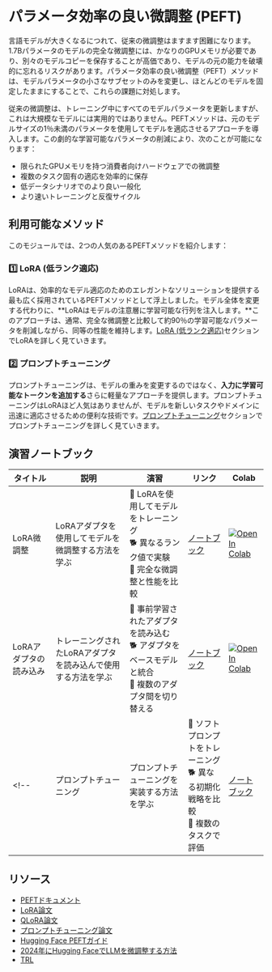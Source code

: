 # パラメータ効率の良い微調整 (PEFT)

言語モデルが大きくなるにつれて、従来の微調整はますます困難になります。1.7Bパラメータのモデルの完全な微調整には、かなりのGPUメモリが必要であり、別々のモデルコピーを保存することが高価であり、モデルの元の能力を破壊的に忘れるリスクがあります。パラメータ効率の良い微調整（PEFT）メソッドは、モデルパラメータの小さなサブセットのみを変更し、ほとんどのモデルを固定したままにすることで、これらの課題に対処します。

従来の微調整は、トレーニング中にすべてのモデルパラメータを更新しますが、これは大規模なモデルには実用的ではありません。PEFTメソッドは、元のモデルサイズの1％未満のパラメータを使用してモデルを適応させるアプローチを導入します。この劇的な学習可能なパラメータの削減により、次のことが可能になります：

- 限られたGPUメモリを持つ消費者向けハードウェアでの微調整
- 複数のタスク固有の適応を効率的に保存
- 低データシナリオでのより良い一般化
- より速いトレーニングと反復サイクル

## 利用可能なメソッド

このモジュールでは、2つの人気のあるPEFTメソッドを紹介します：

### 1️⃣ LoRA (低ランク適応)

LoRAは、効率的なモデル適応のためのエレガントなソリューションを提供する最も広く採用されているPEFTメソッドとして浮上しました。モデル全体を変更する代わりに、**LoRAはモデルの注意層に学習可能な行列を注入します。**このアプローチは、通常、完全な微調整と比較して約90％の学習可能なパラメータを削減しながら、同等の性能を維持します。[LoRA (低ランク適応)](./lora_adapters.md)セクションでLoRAを詳しく見ていきます。

### 2️⃣ プロンプトチューニング

プロンプトチューニングは、モデルの重みを変更するのではなく、**入力に学習可能なトークンを追加する**さらに軽量なアプローチを提供します。プロンプトチューニングはLoRAほど人気はありませんが、モデルを新しいタスクやドメインに迅速に適応させるための便利な技術です。[プロンプトチューニング](./prompt_tuning.md)セクションでプロンプトチューニングを詳しく見ていきます。

## 演習ノートブック

| タイトル | 説明 | 演習 | リンク | Colab |
|-------|-------------|----------|------|-------|
| LoRA微調整 | LoRAアダプタを使用してモデルを微調整する方法を学ぶ | 🐢 LoRAを使用してモデルをトレーニング<br>🐕 異なるランク値で実験<br>🦁 完全な微調整と性能を比較 | [ノートブック](./notebooks/finetune_sft_peft.ipynb) | <a target="_blank" href="https://colab.research.google.com/github/kshivendu/smol-course/blob/main/3_parameter_efficient_finetuning/notebooks/finetune_sft_peft.ipynb"><img src="https://colab.research.google.com/assets/colab-badge.svg" alt="Open In Colab"/></a> |
| LoRAアダプタの読み込み | トレーニングされたLoRAアダプタを読み込んで使用する方法を学ぶ | 🐢 事前学習されたアダプタを読み込む<br>🐕 アダプタをベースモデルと統合<br>🦁 複数のアダプタ間を切り替える | [ノートブック](./notebooks/load_lora_adapter.ipynb) | <a target="_blank" href="https://colab.research.google.com/github/kshivendu/smol-course/blob/main/3_parameter_efficient_finetuning/notebooks/load_lora_adapter.ipynb"><img src="https://colab.research.google.com/assets/colab-badge.svg" alt="Open In Colab"/></a> |
<!-- | プロンプトチューニング | プロンプトチューニングを実装する方法を学ぶ | 🐢 ソフトプロンプトをトレーニング<br>🐕 異なる初期化戦略を比較<br>🦁 複数のタスクで評価 | [ノートブック](./notebooks/prompt_tuning_example.ipynb) | <a target="_blank" href="https://colab.research.google.com/github/kshivendu/smol-course/blob/main/3_parameter_efficient_finetuning/notebooks/prompt_tuning_example.ipynb"><img src="https://colab.research.google.com/assets/colab-badge.svg" alt="Open In Colab"/></a> | -->

## リソース
- [PEFTドキュメント](https://huggingface.co/docs/peft)
- [LoRA論文](https://arxiv.org/abs/2106.09685)
- [QLoRA論文](https://arxiv.org/abs/2305.14314)
- [プロンプトチューニング論文](https://arxiv.org/abs/2104.08691)
- [Hugging Face PEFTガイド](https://huggingface.co/blog/peft)
- [2024年にHugging FaceでLLMを微調整する方法](https://www.philschmid.de/fine-tune-llms-in-2024-with-trl)
- [TRL](https://huggingface.co/docs/trl/index)
